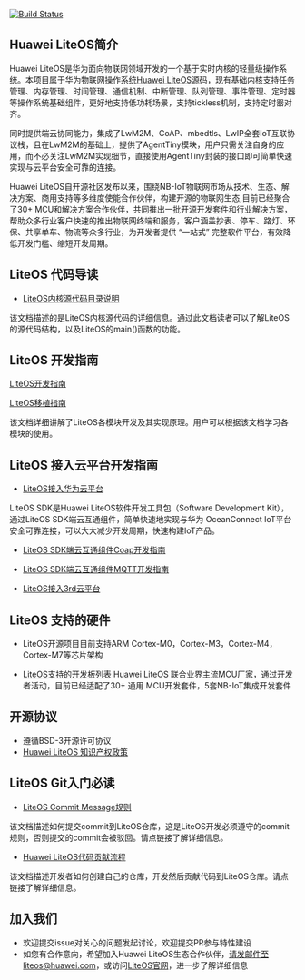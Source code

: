 [![Build Status](https://travis-ci.org/LiteOS/LiteOS.svg?branch=develop)](https://travis-ci.org/LiteOS/LiteOS)

## Huawei LiteOS简介

Huawei LiteOS是华为面向物联网领域开发的一个基于实时内核的轻量级操作系统。本项目属于华为物联网操作系统[Huawei LiteOS](http://developer.huawei.com/ict/cn/site-iot/product/liteos)源码，现有基础内核支持任务管理、内存管理、时间管理、通信机制、中断管理、队列管理、事件管理、定时器等操作系统基础组件，更好地支持低功耗场景，支持tickless机制，支持定时器对齐。

同时提供端云协同能力，集成了LwM2M、CoAP、mbedtls、LwIP全套IoT互联协议栈，且在LwM2M的基础上，提供了AgentTiny模块，用户只需关注自身的应用，而不必关注LwM2M实现细节，直接使用AgentTiny封装的接口即可简单快速实现与云平台安全可靠的连接。

Huawei LiteOS自开源社区发布以来，围绕NB-IoT物联网市场从技术、生态、解决方案、商用支持等多维度使能合作伙伴，构建开源的物联网生态,目前已经聚合了30+ MCU和解决方案合作伙伴，共同推出一批开源开发套件和行业解决方案，帮助众多行业客户快速的推出物联网终端和服务，客户涵盖抄表、停车、路灯、环保、共享单车、物流等众多行业，为开发者提供 “一站式” 完整软件平台，有效降低开发门槛、缩短开发周期。

## LiteOS 代码导读

- [LiteOS内核源代码目录说明](./doc/LiteOS_Code_Info.md)

该文档描述的是LiteOS内核源代码的详细信息。通过此文档读者可以了解LiteOS的源代码结构，以及LiteOS的main()函数的功能。


## LiteOS 开发指南

[LiteOS开发指南](./doc/Huawei_LiteOS_Developer_Guide_zh.md)  

[LiteOS移植指南](https://liteos.github.io/porting/)  

该文档详细讲解了LiteOS各模块开发及其实现原理。用户可以根据该文档学习各模块的使用。


## LiteOS 接入云平台开发指南

* [LiteOS接入华为云平台](https://github.com/SuYai/OceanConnectHelp)

LiteOS SDK是Huawei LiteOS软件开发工具包（Software Development Kit），通过LiteOS SDK端云互通组件，简单快速地实现与华为 OceanConnect IoT平台安全可靠连接，可以大大减少开发周期，快速构建IoT产品。
* [LiteOS SDK端云互通组件Coap开发指南](./doc/Huawei_LiteOS_SDK_Coap_LwM2M_Developer_Guide_zh.md)
* [LiteOS SDK端云互通组件MQTT开发指南](./doc/Huawei_LiteOS_SDK_MQTT_Developer_Guide.md)
  

* [LiteOS接入3rd云平台](https://github.com/LiteOS/LiteOS_Connect_to_3rd_Cloud)


## LiteOS 支持的硬件

* LiteOS开源项目目前支持ARM Cortex-M0，Cortex-M3，Cortex-M4，Cortex-M7等芯片架构

* [LiteOS支持的开发板列表](./doc/LiteOS_Supported_board_list.md)
Huawei LiteOS 联合业界主流MCU厂家，通过开发者活动，目前已经适配了30+ 通用 MCU开发套件，5套NB-IoT集成开发套件


## 开源协议

* 遵循BSD-3开源许可协议
* [Huawei LiteOS 知识产权政策](http://developer.huawei.com/ict/cn/site-iot/article/iot-intellectual-property-rights)

## LiteOS Git入门必读

- [LiteOS Commit Message规则](./doc/LiteOS_Commit_Message.md)

该文档描述如何提交commit到LiteOS仓库，这是LiteOS开发必须遵守的commit规则，否则提交的commit会被驳回。请点链接了解详细信息。

- [Huawei LiteOS代码贡献流程](./doc/LiteOS_Contribute_Guide_GitGUI.md)

该文档描述开发者如何创建自己的仓库，开发然后贡献代码到LiteOS仓库。请点链接了解详细信息。


## 加入我们
* 欢迎提交issue对关心的问题发起讨论，欢迎提交PR参与特性建设
* 如您有合作意向，希望加入Huawei LiteOS生态合作伙伴，请发邮件至liteos@huawei.com，或访问[LiteOS官网](http://www.huawei.com/liteos)，进一步了解详细信息

